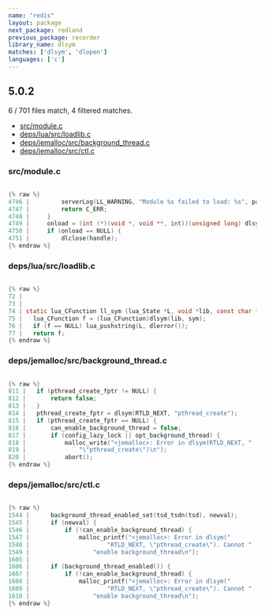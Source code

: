 ```yaml
---
name: "redis"
layout: package
next_package: redland
previous_package: recorder
library_name: dlsym
matches: ['dlsym', 'dlopen']
languages: ['c']
---
```

## 5.0.2
6 / 701 files match, 4 filtered matches.

 - [src/module.c](#srcmodulec)
 - [deps/lua/src/loadlib.c](#depsluasrcloadlibc)
 - [deps/jemalloc/src/background_thread.c](#depsjemallocsrcbackground_threadc)
 - [deps/jemalloc/src/ctl.c](#depsjemallocsrcctlc)

### src/module.c

```c

{% raw %}
4746 |         serverLog(LL_WARNING, "Module %s failed to load: %s", path, dlerror());
4747 |         return C_ERR;
4748 |     }
4749 |     onload = (int (*)(void *, void **, int))(unsigned long) dlsym(handle,"RedisModule_OnLoad");
4750 |     if (onload == NULL) {
4751 |         dlclose(handle);
{% endraw %}

```
### deps/lua/src/loadlib.c

```c

{% raw %}
72 | 
73 | 
74 | static lua_CFunction ll_sym (lua_State *L, void *lib, const char *sym) {
75 |   lua_CFunction f = (lua_CFunction)dlsym(lib, sym);
76 |   if (f == NULL) lua_pushstring(L, dlerror());
77 |   return f;
{% endraw %}

```
### deps/jemalloc/src/background_thread.c

```c

{% raw %}
811 | 	if (pthread_create_fptr != NULL) {
812 | 		return false;
813 | 	}
814 | 	pthread_create_fptr = dlsym(RTLD_NEXT, "pthread_create");
815 | 	if (pthread_create_fptr == NULL) {
816 | 		can_enable_background_thread = false;
817 | 		if (config_lazy_lock || opt_background_thread) {
818 | 			malloc_write("<jemalloc>: Error in dlsym(RTLD_NEXT, "
819 | 			    "\"pthread_create\")\n");
820 | 			abort();
{% endraw %}

```
### deps/jemalloc/src/ctl.c

```c

{% raw %}
1544 | 		background_thread_enabled_set(tsd_tsdn(tsd), newval);
1545 | 		if (newval) {
1546 | 			if (!can_enable_background_thread) {
1547 | 				malloc_printf("<jemalloc>: Error in dlsym("
1548 | 			            "RTLD_NEXT, \"pthread_create\"). Cannot "
1549 | 				    "enable background_thread\n");
1605 | 
1606 | 		if (background_thread_enabled()) {
1607 | 			if (!can_enable_background_thread) {
1608 | 				malloc_printf("<jemalloc>: Error in dlsym("
1609 | 			            "RTLD_NEXT, \"pthread_create\"). Cannot "
1610 | 				    "enable background_thread\n");
{% endraw %}

```